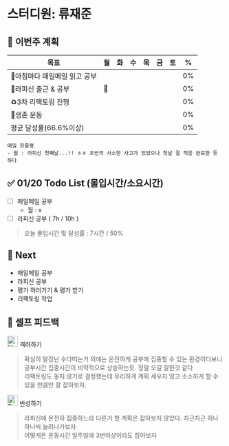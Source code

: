 # 스터디원: 류재준

## 🚀 이번주 계획

| 목표                            | 월   | 화   | 수   | 목   | 금   | 토   | %   |
| ------------------------------- | --- | --- | --- | --- | --- | --- | --- |
| 📰아침마다 매일메일 읽고 공부 |  | |  |  |  |  | 0%  |
| 📌라피신 출근 & 공부 | 🌠 |  |  |   |  |  | 0%  |
| ♻️3차 리팩토링 진행             |   |   |  |   |   |  | 0% |
| 💪생존 운동            |   |   |   |   |   |  |  0% |
| 평균 달성률(66.6%이상)            |   |   |   |   |   |  |  0% |


```text
매일 한줄평
- 월 : 라피신 첫째날...!! ㅎㅎ 초반의 사소한 사고가 있었으나 첫날 잘 적응 완료한 듯 하다
```

## ✅ 01/20 Todo List (몰입시간/소요시간) 
- [ ] 매일메일 공부
  - 월 : x
- [ ] 라피신 공부 ( 7h / 10h )
> 오늘 몰입시간 및 달성률 : 7시간 / 50%

## 🌱 Next
- 매일메일 공부
- 라피신 공부
- 평가 하러가기 & 평가 받기
- 리팩토링 작업

## 🎉 셀프 피드백

<img src="https://raw.githubusercontent.com/Tarikul-Islam-Anik/Animated-Fluent-Emojis/master/Emojis/Smilies/Hugging%20Face.png" alt="Hugging Face" width="25" height="25"> 격려하기</img>

> 확실히 말장난 수다떠는거 외에는 온전하게 공부에 집중할 수 있는 환경이다보니 공부시간 집중시간이 비약적으로 상승하는듯. 정말 오길 잘한것 같다 <br>
> 리팩토링도 놓지 않기로 결정했는데 무리하게 계획 세우지 않고 소소하게 할 수 있을 만큼만 잘 잡아보자.

<img src="https://raw.githubusercontent.com/Tarikul-Islam-Anik/Animated-Fluent-Emojis/master/Emojis/Smilies/Face%20with%20Monocle.png" alt="Face with Monocle" width="25" height="25"> 반성하기</img>

> 라피신에 온전히 집중하느라 다른거 할 계획은 잡아보지 않았다. 차근차근 하나하나씩 늘려나가보자 <br>
> 어떻게든 운동시간 일주일에 3번이상이라도 잡아보자
